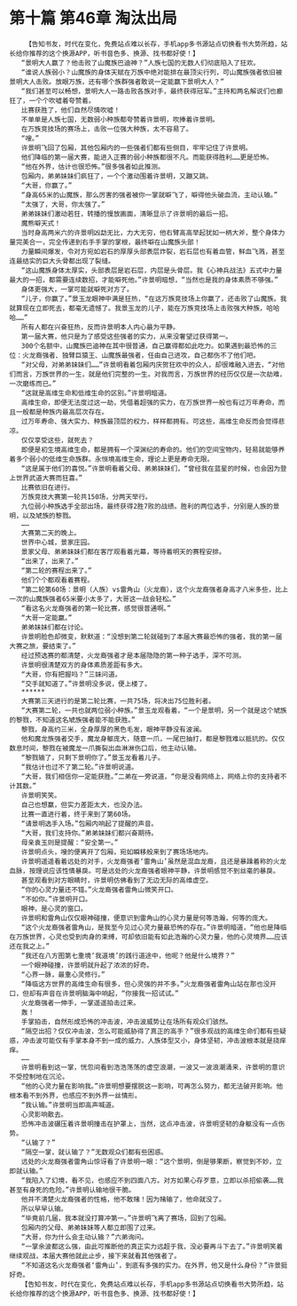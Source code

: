 # 第十篇 第46章 淘汰出局
        【告知书友，时代在变化，免费站点难以长存，手机app多书源站点切换看书大势所趋，站长给你推荐的这个换源APP，听书音色多、换源、找书都好使！】
       “景明大人赢了？他击败了山魔族巴迪神？”人族七国的无数人们彻底陷入了狂欢。
       “谁说人族弱小？山魔族的身体天赋在万族中绝对能排在最顶尖行列，可山魔族强者依旧被景明大人击败。放眼万族，还有哪个族群强者敢说一定能赢下景明大人？”
       “我们甚至可以畅想，景明大人一路击败各族对手，最终获得冠军。”主持和两名解说们也癫狂了，一个个吹嘘着夸赞着。
       比赛获胜了，他们自然尽情吹嘘！
       不单单是人族七国，无数弱小种族都夸赞着许景明，吹捧着许景明。
       在万族竞技场的赛场上，击败一位强大种族，太不容易了。
       “嗖。”
       许景明飞回了包厢，其他包厢内的一些强者们都有些侧目，牢牢记住了许景明。
       他们降临的第一届大赛，能进入正赛的弱小种族都很不凡。而能获得胜利……更是恐怖。
       “他在外界，估计也很恐怖。”很多强者如此推测。
       包厢内，弟弟妹妹们疯狂了，一个个激动围着许景明，又蹦又跳。
       “大哥，你赢了。”
       “身高65米的山魔族，那么厉害的强者被你一掌就噼飞了，噼得他头破血流，主动认输。”
       “太强了，大哥，你太强了。”
       弟弟妹妹们激动若狂，转播的慢放画面，清晰显示了许景明的最后一招。
       魔熊噼天式！
       当时身高两米六的许景明凶勐无比，力大无穷，他右臂高高举起犹如一柄大斧，整个身体力量完美合一，完全传递到右手手掌的掌根，最终噼在山魔族头部！
       力量瞬间爆发，令对方宛如岩石的厚厚头部表层炸裂，岩石层也有着血管，鲜血飞溅，甚至连最结实的巨大头骨都出现了裂缝。
       “这山魔族身体太厚实，头部表层是岩石层，内层是头骨层。我《心神兵战法》五式中力量最大的一招，都需要连续数招，才能噼死他。”许景明暗想，“当然也是我的身体素质不够强。”
       身体更强大，一掌可能就噼死对方了。
       “儿子，你赢了。”景玉龙眼神中满是狂热，“在这万族竞技场上你赢了，还击败了山魔族。我就算现在立即死去，都毫无遗憾了。我景玉龙的儿子，能在万族竞技场上击败强大种族，哈哈哈……”
       所有人都在兴奋狂热，反而许景明本人内心最为平静。
       第一届大赛，他只是为了感受这些强者的实力，从来没奢望过获得第一。
       300个名额中，山魔族巴迪神在其中很普通，自己赢得都如此吃力。如果遇到最恐怖的三位：火龙裔强者、独臂巨猿王、山魔族最强者，任由自己进攻，自己都伤不了他们吧。
       “对父母，对弟弟妹妹们……”许景明看着包厢内庆贺狂欢中的众人，却很难融入进去，“对他们而言，万族世界的一生，就是他们完整的一生。对我而言，万族世界的经历仅仅是一次劫难，一次磨练而已。”
       “这就是高维生命和低维生命的区别。”许景明暗道。
       高维生命，即便无法度过这一劫，凭借着超强的实力，在万族世界一般也有过万年寿命，而且一般都是种族内最高层次存在。
       过万年寿命、强大实力、种族最顶层的权力，样样都拥有。可这些，高维生命反而会觉得悲凉。
       仅仅享受这些，就死去？
       即便是初生境高维生命，都是拥有一个深渊纪的寿命的。他们的空间宝物内，轻易就能够养着多个弱小的低维生命族群。永恒境高维生命，理论上更是寿命无限。
       “这是属于他们的喜悦。”许景明看着父母、弟弟妹妹们，“曾经我在蓝星的时候，也会因为登上世界武道大赛而狂喜。”
       比赛依旧在进行。
       万族竞技大赛第一轮共150场，分两天举行。
       九位弱小种族选手全部出场，最终获得2胜7败的战绩。胜利的两位选手，分别是人族的景明，以及虓族的黎戮。
       ……
       大赛第二天的晚上。
       世界中心城，景家庄园。
       景家父母、弟弟妹妹们都在客厅观看着光幕，等待着明天的赛程安排。
       “出来了，出来了。”
       “第二轮的赛程出来了。”
       他们个个都观看着赛程。
       “第二轮第60场：景明（人族）vs雷角山（火龙裔），这个火龙裔强者身高才八米多些，比上一次的山魔族强者65米要小太多了，大哥这一战会轻松。”
       “看这名火龙裔强者的第一轮比赛，感觉很普通啊。”
       “大哥一定能赢。”
       弟弟妹妹们都在讨论。
       许景明脸色却微变，默默道：“没想到第二轮就碰到了本届大赛最恐怖的强者，我的第一届大赛之旅，要结束了。”
       经过预选赛的都清楚，火龙裔强者才是本届隐隐的第一种子选手，深不可测。
       许景明很清楚双方的身体素质差距有多大。
       “大哥，你有把握吗？”三妹问道。
       “交手就知道了。”许景明没多说，便上楼了。
       ******
       大赛第三天进行的是第二轮比赛，一共75场，将决出75位胜利者。
       “大赛第二轮，一共也就两位弱小种族。”景玉龙观看着，“一个是景明，另一个就是这个虓族的黎戮，不知道这名虓族强者能不能获胜。”
       黎戮，身高约三米，全身厚厚的黑色毛发，眼神平静没有波澜。
       他和魔龙族强者交手，魔龙身躯庞大，随意一爪，一尾巴抽打，都是黎戮难以抵抗的。仅仅数息时间，黎戮在被魔龙一爪撕裂出血淋淋伤口后，他主动认输。
       “黎戮输了，只剩下景明你了。”景玉龙看着儿子。
       “我估计也过不了第二轮。”许景明说道。
       “大哥，我们相信你一定能获胜。”二弟在一旁说道，“你是没看网络上，网络上你的支持者不计其数。”
       许景明笑笑。
       自己也想赢，但实力差距太大，也没办法。
       比赛一直进行着，终于来到了第60场。
       “请景明选手入场。”包厢内响起了提醒的声音。
       “大哥，我们支持你。”弟弟妹妹们都兴奋期待。
       母亲袁玉则是提醒：“安全第一。”
       许景明点头，嗖的便离开了包厢，宛如瞬移般来到了赛场场地内。
       许景明遥遥看着远处的对手，火龙裔强者‘雷角山’虽然是混血龙裔，且还是暴躁着称的火龙血脉，按理说应该性情暴戾。可是远处的火龙裔强者眼神平静，许景明感觉不到丝毫的暴戾。
       甚至观看到对方眼睛时，许景明仿佛看到了无边无际的高维虚空。
       “你的心灵力量还不错。”火龙裔强者雷角山微笑开口。
       “不如你。”许景明开口。
       眼神，是心灵的窗口。
       许景明和雷角山仅仅眼神碰撞，便意识到雷角山的心灵力量是何等浩瀚，何等的庞大。
       “这个火龙裔强者雷角山，是我至今见过心灵力量最恐怖的存在。”许景明暗道，“他也是降临在万族世界，心灵也受到肉身的束缚，可却依旧能有如此浩瀚的心灵力量，他的心灵境界……应该还在我之上。”
       “我还在八方图第七重境‘我道境’的践行道途中，他呢？他是什么境界？”
       一个眼神碰撞，许景明就升起了浓浓的好奇。
       “心界一脉，最重心灵修行。”
       “降临这方世界的高维生命有很多，但心灵强的并不多。”火龙裔强者雷角山站在那也没开口，但却有声音在许景明脑海中响起，“你接我一招试试。”
       火龙裔强者一伸手，一掌遥遥拍击过来。
       轰！
       手掌拍击，自然形成恐怖的冲击波，冲击波威势让在场所有观众们骇然。
       “隔空出招？仅仅冲击波，怎么可能威胁得了真正的高手？”很多观战的高维生命们都有些疑惑，冲击波可能仅有手掌本身不到一成的威力，人族体型又小，身体坚韧，冲击波根本就是挠痒痒。
       ……
       许景明看到这一掌，恍忽间看到浩浩荡荡的虚空浪潮，一波又一波浪潮涌来，许景明的意识不受控制地在沉沦。
       “他的心灵力量在影响我。”许景明想要摆脱这一影响，可再怎么努力，都无法破开影响。他根本看不到外界，也感应不到外界一丝情形。
       “我认输。”许景明当即高声喊道。
       心灵影响散去。
       恐怖冲击波碾压着许景明撞击在护罩上，当然，这点冲击波，许景明坚韧的身躯没有一点伤势。
       “认输了？”
       “隔空一掌，就认输了？”无数观众们都有些困惑。
       远处的火龙裔强者雷角山惊讶看了许景明一眼：“这个景明，倒是够果断，察觉到不妙，立即就认输。”
       “我陷入了幻境，看不见，也感应不到四面八方。对方如果心存歹意，立即以杀招偷袭……我甚至有身死的危险。”许景明认输地很干脆。
       他并不清楚火龙裔强者的性格，他不敢赌！因为赌输了，他命就没了。
       所以早早认输。
       “毕竟前几届，我本就没打算冲第一。”许景明飞离了赛场，回到了包厢。
       包厢内的父母、弟弟妹妹等人都立即围了过来。
       “大哥，你为什么会主动认输？”六弟询问。
       “一掌余波都这么强，由此可推断他的真正实力远超于我，没必要再斗下去了。”许景明笑着继续观战，本届大赛他就此止步，接下来就看其他强者了。
       “不知道这名火龙裔强者‘雷角山’，到底有多强的实力。在外界，他又是什么身份？”许景挺好奇。
       【告知书友，时代在变化，免费站点难以长存，手机app多书源站点切换看书大势所趋，站长给你推荐的这个换源APP，听书音色多、换源、找书都好使！】